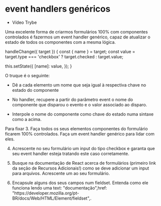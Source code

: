 # event handlers genéricos

- Vídeo Trybe

Uma excelente forma de criarmos formulários 100% com componentes controlados é fazermos um event handler genérico, capaz de atualizar o estado de todos os componentes com a mesma lógica.

handleChange({ target }) {
  const { name } = target;
  const value = target.type === 'checkbox' ? target.checked : target.value;

  this.setState({
    [name]: value,
  });
}

O truque é o seguinte:
- Dê a cada elemento um nome que seja igual à respectiva chave no estado do componente

- No handler, recupere a partir do parâmetro event o nome do componente que disparou o evento e o valor associado ao disparo.

- Interpole o nome do componente como chave do estado numa sintaxe como a acima.

Para fixar
3. Faça todos os seus elementos componentes do formulário ficarem 100% controlados. Faça um event handler genérico para lidar com eles.

4. Acrescente no seu formulário um input do tipo checkbox e garanta que seu event handler esteja tratando este caso corretamente.

5. Busque na documentação de React acerca de formulários (primeiro link da seção de Recursos Adicionais!) como se deve adicionar um input para arquivos. Acrescente um ao seu formulário.

6. Encapsule alguns dos seus campos num fieldset. Entenda como ele funciona lendo uma text: "documentação",href: "https:\/\/developer.mozilla.org/pt-BR/docs/Web/HTML/Element/fieldset",.